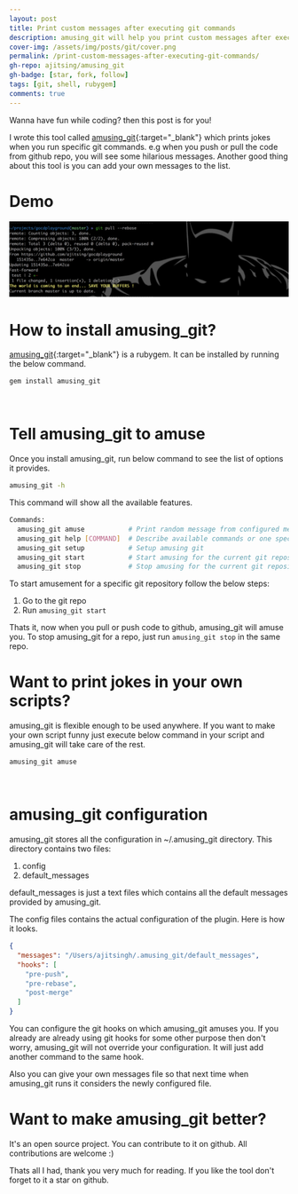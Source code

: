 ```yaml
---
layout: post
title: Print custom messages after executing git commands
description: amusing_git will help you print custom messages after executing git commands. You can configure the messages which you want to show.
cover-img: /assets/img/posts/git/cover.png
permalink: /print-custom-messages-after-executing-git-commands/
gh-repo: ajitsing/amusing_git
gh-badge: [star, fork, follow]
tags: [git, shell, rubygem]
comments: true
---
```


Wanna have fun while coding? then this post is for you!

I wrote this tool called [amusing_git](https://github.com/ajitsing/amusing_git){:target="_blank"} which prints jokes when you run specific git commands. e.g when you push or pull the code from github repo, you will see some hilarious messages. Another good thing about this tool is you can add your own messages to the list.

# Demo

![Crepe](/assets/img/posts/amusing_git/amusing_git_1.png)

# How to install amusing_git?

[amusing_git](https://rubygems.org/gems/amusing_git){:target="_blank"} is a rubygem. It can be installed by running the below command.

```bash
gem install amusing_git
```
<br>

# Tell amusing_git to amuse

Once you install amusing_git, run below command to see the list of options it provides.

```bash
amusing_git -h
```

This command will show all the available features.

```bash
Commands:
  amusing_git amuse           # Print random message from configured messages, use `amusing_git help amuse` to know how to add your own messages
  amusing_git help [COMMAND]  # Describe available commands or one specific command
  amusing_git setup           # Setup amusing git
  amusing_git start           # Start amusing for the current git repository
  amusing_git stop            # Stop amusing for the current git repository
```

To start amusement for a specific git repository follow the below steps:

1. Go to the git repo
2. Run `amusing_git start`

Thats it, now when you pull or push code to github, amusing_git will amuse you. To stop amusing_git for a repo, just run `amusing_git stop` in the same repo.

# Want to print jokes in your own scripts?

amusing_git is flexible enough to be used anywhere. If you want to make your own script funny just execute below command in your script and amusing_git will take care of the rest.

```bash
amusing_git amuse
```
<br>

# amusing_git configuration

amusing_git stores all the configuration in ~/.amusing_git directory. This directory contains two files:

1. config
2. default_messages

default_messages is just a text files which contains all the default messages provided by amusing_git.

The config files contains the actual configuration of the plugin. Here is how it looks.

```json
{
  "messages": "/Users/ajitsingh/.amusing_git/default_messages",
  "hooks": [
    "pre-push",
    "pre-rebase",
    "post-merge"
  ]
}
```

You can configure the git hooks on which amusing_git amuses you. If you already are already using git hooks for some other purpose then don't worry, amusing_git will not override your configuration. It will just add another command to the same hook.

Also you can give your own messages file so that next time when amusing_git runs it considers the newly configured file.

# Want to make amusing_git better?

It's an open source project. You can contribute to it on github. All contributions are welcome :)

Thats all I had, thank you very much for reading. If you like the tool don't forget to it a star on github.
